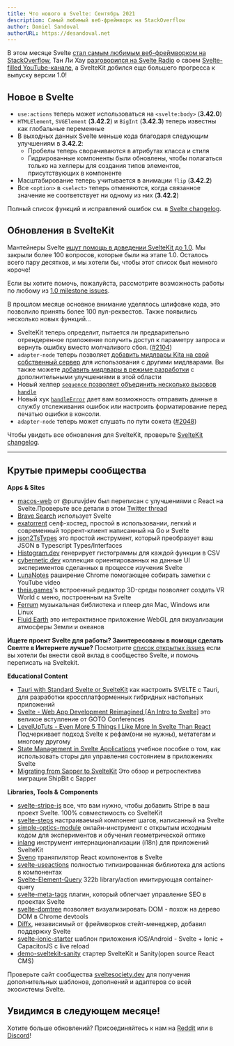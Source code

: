 ```yaml
---
title: Что нового в Svelte: Сентябрь 2021
description: Самый любимый веб-фреймворк на StackOverflow
author: Daniel Sandoval
authorURL: https://desandoval.net
---
```


В этом месяце Svelte [стал самым любимым веб-фреймворком на StackOverflow](https://insights.stackoverflow.com/survey/2021#section-most-loved-dreaded-and-wanted-web-frameworks), Тан Ли Хау [разговорился на Svelte Radio](https://share.transistor.fm/s/84c7521b) о своем [Svelte-filled YouTube-канале](https://www.youtube.com/channel/UCbmC3HP3FaAFdcZkui8YoMQ), а SvelteKit добился еще большего прогресса к выпуску версии 1.0!

## Новое в Svelte

- `use:actions` теперь может использоваться на `<svelte:body>` (**3.42.0**)
- `HTMLElement`, `SVGElement` (**3.42.2**) и `BigInt` (**3.42.3**) теперь известны как глобальные переменные
- В выходных данных Svelte меньше кода благодаря следующим улучшениям в **3.42.2**:
    - Пробелы теперь сворачиваются в атрибутах класса и стиля
    - Гидрированные компоненты были обновлены, чтобы полагаться только на хелперы для создания типов элементов, присутствующих в компоненте
- Масштабирование теперь учитывается в анимации `flip` (**3.42.2**)
- Все `<option>` в `<select>` теперь отменяются, когда связанное значение не соответствует ни одному из них (**3.42.2**)

Полный список функций и исправлений ошибок см. в [Svelte changelog](https://github.com/sveltejs/svelte/blob/master/CHANGELOG.md).

## Обновления в SvelteKit

Мантейнеры Svelte [ищут помощь в доведении SvelteKit до 1.0](https://github.com/sveltejs/kit/issues/2100). Мы закрыли более 100 вопросов, которые были на этапе 1.0. Осталось всего пару десятков, и мы хотели бы, чтобы этот список был немного короче!

Если вы хотите помочь, пожалуйста, рассмотрите возможность работы по любому из [1.0 milestone issues](https://github.com/sveltejs/kit/issues?q=is%3aOpen+is%3aissue+mileestone%3a1.0).

В прошлом месяце основное внимание уделялось шлифовке кода, это позволило принять более 100 пул-реквестов. Также появились несколько новых функций...

- SvelteKit теперь определит, пытается ли предварительно отрендеренное приложение получить доступ к параметру запроса и вернуть ошибку вместо молчаливого сбоя. ([#2104](https://github.com/sveltejs/kit/pull/2104))
- `adapter-node` теперь позволяет [добавить мидлвары Kitа на свой собственный сервер](https://ru.kit.svelte.dev/faq#integrations) для использования с другими мидлварами. Вы также можете [добавить мидлвары в режиме разработки](https://ru.kit.svelte.dev/faq#how-do-i-use-x-with-sveltekit-how-do-i-use-middleware) с дополнительными улучшениями в этой области
- Новый хелпер [`sequence` позволяет объединить несколько вызовов `handle`](https://ru.kit.svelte.dev/docs#moduli-sveltejs-kit-hooks)
- Новый хук [`handleError`](https://ru.kit.svelte.dev/docs#huki-handleerror) дает вам возможность отправить данные в службу отслеживания ошибок или настроить форматирование перед печатью ошибки в консоли.
- `adapter-node` теперь может слушать по пути сокета ([#2048](https://github.com/sveltejs/kit/pull/2048))

Чтобы увидеть все обновления для SvelteKit, проверьте [SvelteKit changelog](https://github.com/sveltejs/kit/blob/master/packages/kit/changeLog.md).


---

## Крутые примеры сообщества

**Apps & Sites**
- [macos-web](https://github.com/PuruVJ/macos-web) от @puruvjdev был переписан c улучшениями с React на Svelte.Проверьте все детали в этом [Twitter thread](https://twitter.com/puruvjdev/status/1426267327687847939)
- [Brave Search](https://search.brave.com/) использует Svelte
- [exatorrent](https://github.com/varbhat/exatorrent) селф-хостед, простой в использовании, легкий и современный торрент-клиент написанный на Go и Svelte
- [json2TsTypes](https://github.com/jatinhemnani01/json2TsTypes) это простой инструмент, который преобразует ваш JSON в Typescript Types/Interfaces
- [Histogram.dev](https://histogram.dev/) генерирует гистограммы для каждой функции в CSV
- [cybernetic.dev](https://cybernetic.dev/) коллекция ориентированных на данные UI экспериментов сделанных в процессе изучения Svelte
- [LunaNotes](https://chrome.google.com/webstore/detail/lunanotes-youtube-video-n/oehoffnnkgcdacmbkhmlbjedinpampak?hl=en) раширение Chrome помогающее собирать заметки с YouTube video
- [theia.games](https://theia.games/#dev)'s встроенный редактор 3D-среды позволяет создать VR World с меню, построенным на Svelte
- [Ferrum](https://github.com/probablykasper/ferrum) музыкальная библиотека и плеер для Mac, Windows или Linux
- [Fluid Earth](https://github.com/byrd-polar/fluid-earth) это интерактивное приложение WebGL для визуализации атмосферы Земли и океанов

**Ищете проект Svelte для работы? Заинтересованы в помощи сделать Свелте в Интернете лучше?** 
Посмотрите [список открытых issues](https://github.com/svelte-society/sveltesociety-2021/issues) если вы хотели бы внести свой вклад в сообщество Svelte, и помочь переписать на Sveltekit.

**Educational Content**
- [Tauri with Standard Svelte or SvelteKit](https://medium.com/@cazanator/tauri-with-standard-svelte-or-sveltekit-ad7f103c37e7) как настроить SVELTE с Tauri, для разработки кроссплатформенных гибридных настольных приложений
- [Svelte - Web App Development Reimagined [An Intro to Svelte]](https://www.youtube.com/watch?v=4CGzFwHoD0A&list=PLEx5khR4g7PKSASVAXXiAhkyx02_OeruP) это великое вступление от GOTO Conferences
- [LevelUpTuts - Even More 5 Things I Like More In Svelte Than React](https://www.youtube.com/watch?v=ISmnG2sIOeM) Подчеркивает подход Svelte к рефам(они не нужны), метатегам и многому другому
- [State Management in Svelte Applications](https://auth0.com/blog/state-management-in-svelte-applications/) учебное пособие о том, как использовать сторы для управления состоянием в приложениях Svelte
- [Migrating from Sapper to SvelteKit](https://shipbit.de/blog/migrating-from-sapper-to-svelte-kit/) Это обзор и ретроспектива миграции ShipBit с Sapper

**Libraries, Tools & Components**
- [svelte-stripe-js](https://github.com/joshnuss/svelte-stripe-js) все, что вам нужно, чтобы добавить Stripe в ваш проект Svelte. 100% совместимость со SvelteKit
- [svelte-steps](https://github.com/shaozi/svelte-steps) настраиваемый компонент шагов, написанный на Svelte
- [simple-optics-module](https://gitlab.com/Samzelot/simple-optics-module) онлайн-инструмент с открытым исходным кодом для экспериментов и обучения геометрической оптике
- [inlang](https://github.com/samuelstroschein/inlang) инструмент интернационализации (i18n) для приложений SvelteKit
- [Sveno](https://github.com/pocinnovation/sveno) траняпилятор React компонентов в Svelte
- [svelte-useactions](https://github.com/paolotiu/svelte-useactions) полностью типизированная библиотека для actions в компонентах
- [Svelte-Element-Query](https://github.com/leveluptuts/Svelte-Element-Query) 322b library/action имитирующая container-query
- [svelte-meta-tags](https://github.com/oekazuma/svelte-meta-tags) плагин, который облегчает управление SEO в проектах Svelte
- [svelte-domtree](https://github.com/alex-knyaz/svelte-domtree) позволяет визуализировать DOM - похож на дерево DOM в Chrome devtools
- [Diffx](https://github.com/jbjorge/diffx/tree/master/svelte), независимый от фреймворков стейт-менеджер, добавил поддержку Svelte
- [svelte-ionic-starter](https://github.com/Zettexe/svelte-ionic-starter) шаблон приложения iOS/Android - Svelte + Ionic + CapacitorJS с live reload
- [demo-sveltekit-sanity](https://github.com/stephane-vanraes/demo-sveltekit-sanity/) стартер SvelteKit и Sanity(open source React CMS)

Проверьте сайт сообщества [sveltesociety.dev](https://sveltesociety.dev/templates/) для получения дополнительных шаблонов, дополнений и адаптеров со всей экосистемы Svelte.


## Увидимся в следующем месяце!

Хотите больше обновлений?
Присоединяйтесь к нам на [Reddit](https://www.reddit.com/r/sveltejs/) или в [Discord](https://discord.com/invite/yy75DKs)!